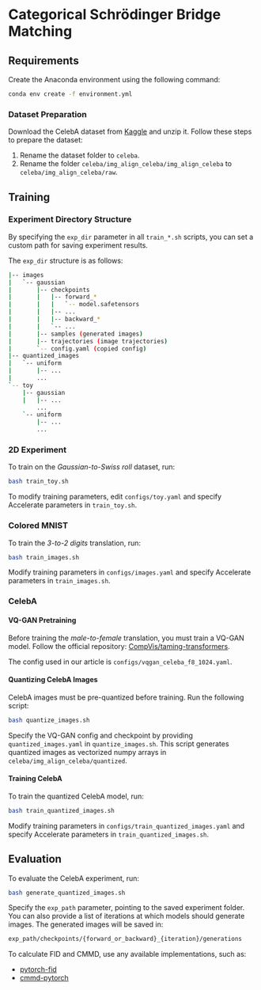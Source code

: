 # Categorical Schrödinger Bridge Matching

## Requirements

Create the Anaconda environment using the following command:

```bash
conda env create -f environment.yml
```

### Dataset Preparation

Download the CelebA dataset from [Kaggle](https://www.kaggle.com/datasets/jessicali9530/celeba-dataset/data) and unzip it. Follow these steps to prepare the dataset:

1. Rename the dataset folder to `celeba`.
2. Rename the folder `celeba/img_align_celeba/img_align_celeba` to `celeba/img_align_celeba/raw`.

## Training

### Experiment Directory Structure

By specifying the `exp_dir` parameter in all `train_*.sh` scripts, you can set a custom path for saving experiment results.

The `exp_dir` structure is as follows:

```bash
|-- images
|   `-- gaussian
|       |-- checkpoints 
|       |   |-- forward_*
|       |   |   `-- model.safetensors
|       |   |-- ...
|       |   |-- backward_*
|       |   `-- ...
|       |-- samples (generated images)
|       |-- trajectories (image trajectories)
|       `-- config.yaml (copied config)
|-- quantized_images
|   `-- uniform
|       |-- ...
|       ...
`-- toy
    |-- gaussian
    |   |-- ...
        ...
    `-- uniform
        |-- ...
        ...
```

### 2D Experiment

To train on the *Gaussian-to-Swiss roll* dataset, run:

```bash
bash train_toy.sh
```

To modify training parameters, edit `configs/toy.yaml` and specify Accelerate parameters in `train_toy.sh`.

### Colored MNIST

To train the *3-to-2 digits* translation, run:

```bash
bash train_images.sh
```

Modify training parameters in `configs/images.yaml` and specify Accelerate parameters in `train_images.sh`.

### CelebA

#### VQ-GAN Pretraining

Before training the *male-to-female* translation, you must train a VQ-GAN model. Follow the official repository: [CompVis/taming-transformers](https://github.com/CompVis/taming-transformers).

The config used in our article is `configs/vqgan_celeba_f8_1024.yaml`.

#### Quantizing CelebA Images

CelebA images must be pre-quantized before training. Run the following script:

```bash
bash quantize_images.sh
```

Specify the VQ-GAN config and checkpoint by providing `quantized_images.yaml` in `quantize_images.sh`. This script generates quantized images as vectorized numpy arrays in `celeba/img_align_celeba/quantized`.

#### Training CelebA

To train the quantized CelebA model, run:

```bash
bash train_quantized_images.sh
```

Modify training parameters in `configs/train_quantized_images.yaml` and specify Accelerate parameters in `train_quantized_images.sh`.

## Evaluation

To evaluate the CelebA experiment, run:

```bash
bash generate_quantized_images.sh
```

Specify the `exp_path` parameter, pointing to the saved experiment folder. You can also provide a list of iterations at which models should generate images. The generated images will be saved in:

```bash
exp_path/checkpoints/{forward_or_backward}_{iteration}/generations
```

To calculate FID and CMMD, use any available implementations, such as:
- [pytorch-fid](https://github.com/mseitzer/pytorch-fid)
- [cmmd-pytorch](https://github.com/sayakpaul/cmmd-pytorch)
